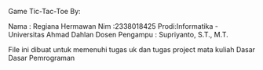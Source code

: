 Game Tic-Tac-Toe By: 

Nama : Regiana Hermawan 
Nim  :2338018425
Prodi:Informatika - Universitas Ahmad Dahlan
Dosen Pengampu : Supriyanto, S.T., M.T.

File ini dibuat untuk memenuhi tugas uk dan tugas project 
mata kuliah Dasar Dasar Pemrograman
